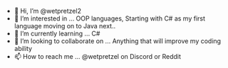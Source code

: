 - 👋 Hi, I’m @wetpretzel2
- 👀 I’m interested in ... OOP languages, Starting with C# as my first language moving on to Java next..
- 🌱 I’m currently learning ... C#
- 💞️ I’m looking to collaborate on ... Anything that will improve my coding ability
- 📫 How to reach me ... @wetpretzel on Discord or Reddit

<!---
wetpretzel2/wetpretzel2 is a ✨ special ✨ repository because its `README.md` (this file) appears on your GitHub profile.
You can click the Preview link to take a look at your changes.
--->
